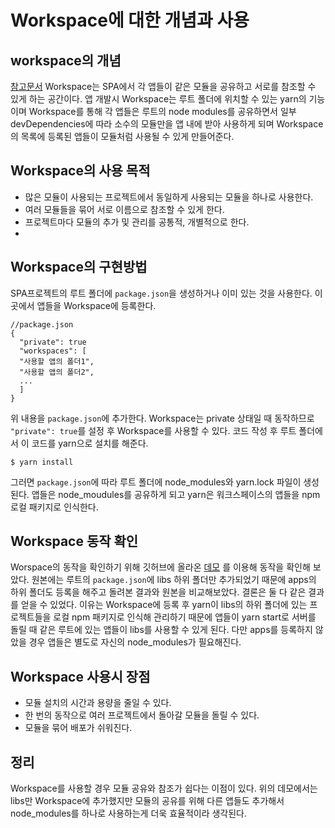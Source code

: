 # Workspace에 대한 개념과 사용
## workspace의 개념
[참고문서](https://musma.github.io/2019/04/02/yarn-workspaces.html)
Workspace는 SPA에서 각 앱들이 같은 모듈을 공유하고 서로를 참조할 수 있게 하는 공간이다. 앱 개발시 Workspace는 루트 폴더에 위치할 수 있는 yarn의 기능이며 Workspace를 통해 각 앱들은 루트의 node modules를 공유하면서 일부 devDependencies에 따라 소수의 모듈만을 앱 내에 받아 사용하게 되며 Workspace의 목록에 등록된 앱들이 모듈처럼 사용될 수 있게 만들어준다.

## Workspace의 사용 목적
* 많은 모듈이 사용되는 프로젝트에서 동일하게 사용되는 모듈을 하나로 사용한다.
* 여러 모듈들을 묶어 서로 이름으로 참조할 수 있게 한다.
* 프로젝트마다 모듈의 추가 및 관리를 공통적, 개별적으로 한다.
* 
## Workspace의 구현방법
SPA프로젝트의 루트 폴더에 `package.json`을 생성하거나 이미 있는 것을 사용한다. 이곳에서 앱들을 Workspace에 등록한다.

```
//package.json
{
  "private": true
  "workspaces": [
  "사용할 앱의 폴더1", 
  "사용할 앱의 폴더2", 
  ...
  ]
}
```

위 내용을 `package.json`에 추가한다. Workspace는 private 상태일 때 동작하므로 `"private": true`를 설정 후 Workspace를 사용할 수 있다. 코드 작성 후 루트 폴더에서 이 코드를 yarn으로 설치를 해준다.

`$ yarn install`

그러면 `package.json`에 따라 루트 폴더에 node_modules와 yarn.lock 파일이 생성된다. 앱들은 node_moudules를 공유하게 되고 yarn은 워크스페이스의 앱들을 npm 로컬 패키지로 인식한다.

## Workspace 동작 확인
Worspace의 동작을 확인하기 위해 깃허브에 올라온 [데모](https://github.com/anuroopjoy/npm7-sample)
를 이용해 동작을 확인해 보았다. 원본에는 루트의 `package.json`에 libs 하위 폴더만 추가되었기 때문에 apps의 하위 폴더도 등록을 해주고 돌려본 결과와 원본을 비교해보았다. 결론은 둘 다 같은 결과를 얻을 수 있었다. 이유는 Workspace에 등록 후 yarn이 libs의 하위 폴더에 있는 프로젝트들을 로컬 npm 패키지로 인식해 관리하기 때문에 앱들이 yarn start로 서버를 돌릴 때 같은 루트에 있는 앱들이 libs를 사용할 수 있게 된다. 다만 apps를 등록하지 않았을 경우 앱들은 별도로 자신의 node_modules가 필요해진다.

## Workspace 사용시 장점
* 모듈 설치의 시간과 용량을 줄일 수 있다.
* 한 번의 동작으로 여러 프로젝트에서 돌아갈 모듈을 돌릴 수 있다.
* 모듈을 묶어 배포가 쉬워진다.

## 정리
Workspace를 사용할 경우 모듈 공유와 참조가 쉽다는 이점이 있다. 위의 데모에서는 libs만 Workspace에 추가했지만 모듈의 공유를 위해 다른 앱들도 추가해서 node_modules를 하나로 사용하는게 더욱 효율적이라 생각된다.
